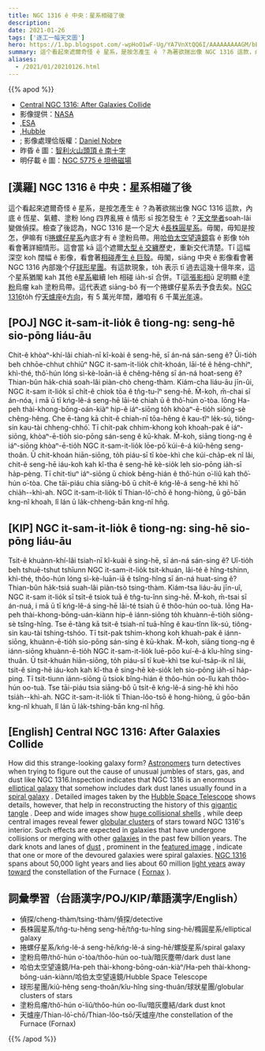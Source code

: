 ```yaml
---
title: NGC 1316 ê 中央：星系相碰了後
description:
date: 2021-01-26
tags: ['逐工一幅天文圖']
hero: https://1.bp.blogspot.com/-wpHoO1wF-Ug/YA7VnXtQQ6I/AAAAAAAAAGM/bEkqUeohC4E4r4DWCmLuyoMe9RU2G-KkwCLcBGAsYHQ/s960/NGC1316Center_HubbleNobre_960.jpeg
summary: 這个看起來遮爾奇怪 ê 星系，是按怎產生 ê ？為著欲揣出像 NGC 1316 這款，內底 ê 恆星、氣體、塗粉 lóng 四界亂掖 ê 情形 sī 按怎發生 ê ？天文學者soah-lâi 變做偵探。
aliases:
  - /2021/01/20210126.html
---
```


{{% apod %}}

- [Central NGC 1316: After Galaxies Collide](https://apod.nasa.gov/apod/ap210126.html)
- 影像提供：[NASA](https://www.nasa.gov/)
- ,[ESA](https://www.esa.int/)
- ,[Hubble](https://www.nasa.gov/mission_pages/hubble/about)
- ; 影像處理佮版權：[Daniel Nobre](https://www.astrobin.com/users/Deep_Sky/)
- 昨昏 ê 圖：[智利火山頭頂 ê 南十字](https://apod-taigi.blogspot.com/2021/01/20210125.html)
- 明仔載 ê 圖：[NGC 5775 ê 坦徛磁場](https://apod-taigi.blogspot.com/2021/01/20210127.html)

## [漢羅] NGC 1316 ê 中央：星系相碰了後

這个看起來遮爾奇怪 ê 星系，是按怎產生 ê ？為著欲揣出像 NGC 1316 這款，內底 ê 恆星、氣體、塗粉 lóng 四界亂掖 ê 情形 sī 按怎發生 ê ？[天文學者](https://www.astronomynotes.com/careers/AAS-careerbrochure-2009.pdf)soah-lâi 變做偵探。檢查了後認為，NGC 1316 是一个足大 ê[長株圓星系](https://en.wikipedia.org/wiki/Elliptical_galaxy)。毋閣，毋知是按怎，伊嘛有 tī[捲螺仔星系](https://en.wikipedia.org/wiki/Spiral_galaxy)內底才有 ê 塗粉烏帶。用[哈伯太空望遠鏡](https://esahubble.org/about/faq/)翕 ê 影像 to̍h 看會著詳細情形。這會當 kā 這个遮爾[大型 ê 交纏](https://i.pinimg.com/originals/fe/3e/d7/fe3ed7e7796e5cac54b9f68447ec7d82.jpg)歷史，重新交代清楚。Tī 這幅深空 koh 闊幅 ê 影像，看會著[相碰產生 ê 巨殼](https://apod.nasa.gov/apod/ap170202.html)。毋閣，siāng 中央 ê 影像看會著 NGC 1316 內部幾个仔[球形星團](https://apod.nasa.gov/apod/ap190324.html)。有這款現象，to̍h 表示 tī 過去這幾十億年來，這个星系猶閣 kah 其他 ê[星系](https://spaceplace.nasa.gov/galaxy/en/)繼續 leh 相碰 ia̍h-sī 合併。Tī[這張影相](https://www.astrobin.com/za9jwh/D/)ū 足明顯 ê[塗粉](https://apod.nasa.gov/apod/ap030706.html)烏瘤 kah 塗粉烏帶。這代表遮 siāng-bô 有一个捲螺仔星系去予食去矣。[NGC 1316](https://en.wikipedia.org/wiki/NGC_1316)to̍h 佇[天爐座](https://en.wikipedia.org/wiki/Fornax)ê[方向](https://youtu.be/hFboxodn7ZM)，有 5 萬光年闊，離咱有 6 千萬[光年](https://chandra.harvard.edu/photo/cosmic_distance.html)遠。

## [POJ] NGC it-sam-it-lio̍k ê tiong-ng: seng-hē sio-pōng liáu-āu

Chit-ê khòaⁿ-khí-lâi chiah-nī kî-koài ê seng-hē, sī án-ná sán-seng ê? Ūi-tio̍h beh chhōe-chhut chhiūⁿ NGC it-sam-it-lio̍k chit-khoán, lāi-té ê hêng-chhiⁿ, khì-thé, thô͘-hún lóng sì-kè-loān-iā ê chêng-hêng sī án-ná hoat-seng ê? Thian-bûn ha̍k-chiá soah-lâi piàn-chò cheng-thàm. Kiám-cha liáu-āu jīn-ûi, NGC it-sam it-lio̍k sī chi̍t-ê chiok tōa ê tn̂g-tu-îⁿ seng-hē. M̄-koh, m̄-chai sī án-nóa, i mā ū tī kńg-lê-á seng-hē lāi-té chiah ū ê thô͘-hún o͘-tòa. Iōng Ha-peh thài-khong-bōng-oán-kiàⁿ hip-ê iáⁿ-siōng to̍h khòaⁿ-ē-tio̍h siông-sè chêng-hêng. Che ē-tàng kā chit-ê chiah-nī tōa-hêng ê kau-tîⁿ le̍k-sú, tiông-sin kau-tài chheng-chhó͘. Tī chit-pak chhim-khong koh khoah-pak ê iáⁿ-siōng, khòaⁿ-ē-tio̍h sio-pōng sán-seng ê kū-khak. M̄-koh, siāng tiong-ng ê iáⁿ-siōng khòaⁿ-ē-tio̍h NGC it-sam-it-lio̍k lōe-pō͘ kúi-ê-á kiû-hêng seng-thoân. Ū chit-khoán hiān-siōng, to̍h piáu-sī tī kòe-khì che kúi-cha̍p-ek nî lâi, chit-ê seng-hē iáu-koh kah kî-tha ê seng-hē kè-sio̍k leh sio-pōng ia̍h-sī ha̍p-pèng. Tī chit-tiuⁿ iáⁿ-siōng ū chiok bêng-hián ê thô͘-hún o͘-liû kah thô͘-hún o͘-tòa. Che tāi-piáu chia siāng-bô ū chi̍t-ê kńg-lê-á seng-hē khì hō͘ chia̍h--khì-ah. NGC it-sam-it-lio̍k tī Thian-lô͘-chō ê hong-hiòng, ū gō͘-bān kng-nî khoah, lî lán ū la̍k-chheng-bān kng-nî hn̄g.

## [KIP] NGC it-sam-it-lio̍k ê tiong-ng: sing-hē sio-pōng liáu-āu

Tsit-ê khuànn-khí-lâi tsiah-nī kî-kuài ê sing-hē, sī án-ná sán-sing ê? Uī-tio̍h beh tshuē-tshut tshīunn NGC it-sam-it-lio̍k tsit-khuán, lāi-té ê hîng-tshinn, khì-thé, thôo-hún lóng sì-kè-luān-iā ê tsîng-hîng sī án-ná huat-sing ê? Thian-bûn ha̍k-tsiá suah-lâi piàn-tsò tsing-thàm. Kiám-tsa liáu-āu jīn-uî, NGC it-sam it-lio̍k sī tsi̍t-ê tsiok tuā ê tn̂g-tu-înn sing-hē. M̄-koh, m̄-tsai sī án-nuá, i mā ū tī kńg-lê-á sing-hē lāi-té tsiah ū ê thôo-hún oo-tuà. Iōng Ha-peh thài-khong-bōng-uán-kiànn hip-ê iánn-siōng to̍h khuànn-ē-tio̍h siông-sè tsîng-hîng. Tse ē-tàng kā tsit-ê tsiah-nī tuā-hîng ê kau-tînn li̍k-sú, tiông-sin kau-tài tshing-tshóo. Tī tsit-pak tshim-khong koh khuah-pak ê iánn-siōng, khuànn-ē-tio̍h sio-pōng sán-sing ê kū-khak. M̄-koh, siāng tiong-ng ê iánn-siōng khuànn-ē-tio̍h NGC it-sam-it-lio̍k luē-pōo kuí-ê-á kîu-hîng sing-thuân. Ū tsit-khuán hiān-siōng, to̍h piáu-sī tī kuè-khì tse kuí-tsa̍p-ik nî lâi, tsit-ê sing-hē iáu-koh kah kî-tha ê sing-hē kè-sio̍k leh sio-pōng ia̍h-sī ha̍p-pìng. Tī tsit-tiunn iánn-siōng ū tsiok bîng-hián ê thôo-hún oo-lîu kah thôo-hún oo-tuà. Tse tāi-piáu tsia siāng-bô ū tsi̍t-ê kńg-lê-á sing-hē khì hōo tsia̍h--khì-ah. NGC it-sam-it-lio̍k tī Thian-lôo-tsō ê hong-hiòng, ū gōo-bān kng-nî khuah, lî lán ū la̍k-tshing-bān kng-nî hn̄g.

## [English] Central NGC 1316: After Galaxies Collide 

How did this strange-looking galaxy form? [Astronomers](https://www.astronomynotes.com/careers/AAS-careerbrochure-2009.pdf) turn detectives when trying to figure out the cause of unusual jumbles of stars, gas, and dust like NGC 1316.Inspection indicates that NGC 1316 is an enormous [elliptical galaxy](https://en.wikipedia.org/wiki/Elliptical_galaxy) that somehow includes dark dust lanes usually found in a [spiral galaxy](https://en.wikipedia.org/wiki/Spiral_galaxy) . Detailed images taken by the [Hubble Space Telescope](https://esahubble.org/about/faq/) shows details, however, that help in reconstructing the history of this [gigantic tangle](https://i.pinimg.com/originals/fe/3e/d7/fe3ed7e7796e5cac54b9f68447ec7d82.jpg) . Deep and wide images show [huge collisional shells](https://apod.nasa.gov/apod/ap170202.html) , while deep central images reveal fewer [globular clusters](https://apod.nasa.gov/apod/ap190324.html) of stars toward NGC 1316's interior. Such effects are expected in galaxies that have undergone collisions or merging with other [galaxies](https://spaceplace.nasa.gov/galaxy/en/) in the past few billion years. The dark knots and lanes of [dust](https://apod.nasa.gov/apod/ap030706.html) , prominent in the [featured image](https://www.astrobin.com/za9jwh/D/) , indicate that one or more of the devoured galaxies were spiral galaxies. [NGC 1316](https://en.wikipedia.org/wiki/NGC_1316) spans about 50,000 light years and lies about 60 million [light years](https://chandra.harvard.edu/photo/cosmic_distance.html) away [toward](https://youtu.be/hFboxodn7ZM) the constellation of the Furnace ( [Fornax](https://en.wikipedia.org/wiki/Fornax) ).

## 詞彙學習（台語漢字/POJ/KIP/華語漢字/English）

- 偵探/cheng-thàm/tsing-thàm/偵探/detective
- 長株圓星系/tn̂g-tu-hêng seng-hē/tn̂g-tu-hîng sing-hē/橢圓星系/elliptical galaxy
- 捲螺仔星系/kńg-lê-á seng-hē/kńg-lê-á sing-hē/螺旋星系/spiral galaxy
- 塗粉烏帶/thô͘-hún o͘-tòa/thôo-hún oo-tuà/暗灰塵帶/dark dust lane
- 哈伯太空望遠鏡/Ha-peh thài-khong-bōng-oán-kiàⁿ/Ha-peh thài-khong-bōng-uán-kiànn/哈伯太空望遠鏡/Hubble Space Telescope
- 球形星團/kiû-hêng seng-thoân/kîu-hîng sing-thuân/球狀星團/globular clusters of stars
- 塗粉烏瘤/thô͘-hún o͘-liû/thôo-hún oo-lîu/暗灰塵結/dark dust knot
- 天爐座/Thian-lô͘-chō/Thian-lôo-tsō/天爐座/the constellation of the Furnace (Fornax)

{{% /apod %}}
